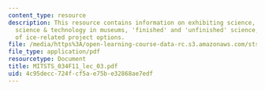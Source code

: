 ```yaml
---
content_type: resource
description: This resource contains information on exhibiting science, the MIT museum,
  science & technology in museums, 'finished' and 'unfinished' science, and rivers
  of ice-related project options.
file: /media/https%3A/open-learning-course-data-rc.s3.amazonaws.com/sts-034-science-communication-a-practical-guide-fall-2011/4c95decc724fcf5ae75be32868ae7edf_MITSTS_034F11_lec_03.pdf
file_type: application/pdf
resourcetype: Document
title: MITSTS_034F11_lec_03.pdf
uid: 4c95decc-724f-cf5a-e75b-e32868ae7edf
---
```

